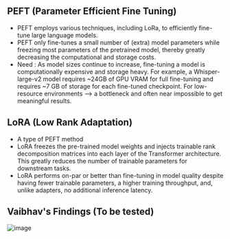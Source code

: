 ## PEFT (Parameter Efficient Fine Tuning)

- PEFT employs various techniques, including LoRa, to efficiently fine-tune large language models.
- PEFT only fine-tunes a small number of (extra) model parameters while freezing most parameters of the pretrained model, thereby greatly decreasing the computational and storage costs.
- Need : As model sizes continue to increase, fine-tuning a model is computationally expensive and storage heavy. For example, a Whisper-large-v2 model requires ~24GB of GPU VRAM for full fine-tuning and requires ~7 GB of storage for each fine-tuned checkpoint. For low-resource environments --> a bottleneck and often near impossible to get meaningful results.


## LoRA (Low Rank Adaptation)
- A type of PEFT method
- LoRA freezes the pre-trained model weights and injects trainable rank decomposition matrices into each layer of the Transformer architecture. This greatly reduces the number of trainable parameters for downstream tasks.
- LoRA performs on-par or better than fine-tuning in model quality despite having fewer trainable parameters, a higher training throughput, and, unlike adapters, no additional inference latency.


## Vaibhav's Findings     (To be tested)

![image](https://github.com/DrishtiShrrrma/whisper-finetuning-event-huggingface/assets/129742046/27b49427-f9be-41a5-b4f4-77d895a81dc0)
